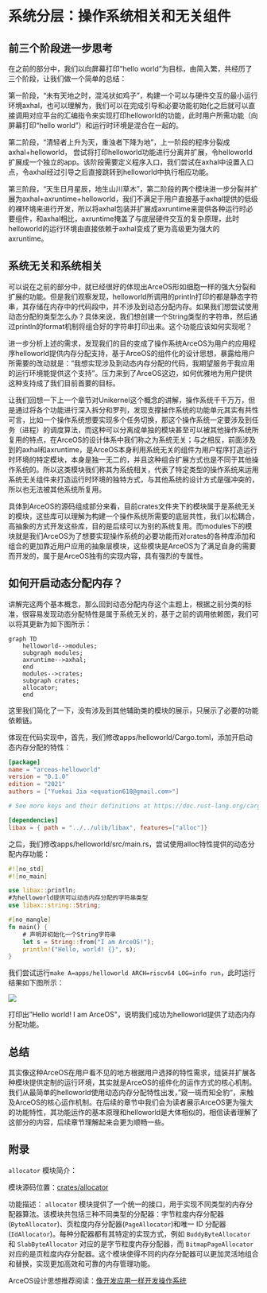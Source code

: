# 系统分层：操作系统相关和无关组件

## 前三个阶段进一步思考

在之前的部分中，我们以向屏幕打印“hello world”为目标，由简入繁，共经历了三个阶段，让我们做一个简单的总结：

第一阶段，“未有天地之时，混沌状如鸡子”，构建一个可以与硬件交互的最小运行环境axhal，也可以理解为，我们可以在完成引导和必要功能初始化之后就可以直接调用对应平台的汇编指令来实现打印helloworld的功能，此时用户所需功能（向屏幕打印“hello world”）和运行时环境是混合在一起的。

第二阶段，“清轻者上升为天，重浊者下降为地”，上一阶段的程序分裂成axhal+helloworld， 尝试将打印helloworld功能进行分离并扩展，令helloworld扩展成一个独立的app。该阶段需要定义程序入口，我们尝试在axhal中设置入口点，令axhal经过引导之后直接跳转到helloworld中执行相应功能。

第三阶段，“天生日月星辰，地生山川草木”，第二阶段的两个模块进一步分裂并扩展为axhal+axruntime+helloworld，我们不满足于用户直接基于axhal提供的低级的裸环境来进行开发，所以将axhal包装并扩展成axruntime来提供各种运行时必要组件，和axhal相比，axruntime掩盖了与底层硬件交互的复杂原理，此时helloworld的运行环境由直接依赖于axhal变成了更为高级更为强大的axruntime。

## 系统无关和系统相关

可以说在之前的部分中，就已经很好的体现出ArceOS形如细胞一样的强大分裂和扩展的功能。但是我们观察发现，helloworld所调用的println打印的都是静态字符串，其存储在内存中的代码段中，并不涉及到动态分配内存。如果我们想尝试使用动态分配的类型怎么办？具体来说，我们想创建一个String类型的字符串，然后通过println的format机制将组合好的字符串打印出来。这个功能应该如何实现呢？

进一步分析上述的需求，发现我们的目的变成了操作系统ArceOS为用户的应用程序helloworld提供内存分配支持，基于ArceOS的组件化的设计思想，暴露给用户所需要的改动就是：“我想实现涉及到动态内存分配的代码，我期望服务于我应用的运行环境能提供这个支持”。压力来到了ArceOS这边，如何优雅地为用户提供这种支持成了我们目前首要的目标。

让我们回想一下上一个章节对Unikernel这个概念的讲解，操作系统千千万万，但是通过将各个功能进行深入拆分和罗列，发现支撑操作系统的功能单元其实有共性可言，比如一个操作系统想要实现多个任务切换，那这个操作系统一定要涉及到任务（进程）的调度算法，而这种可以分离成单独的模块甚至可以被其他操作系统所复用的特点，在ArceOS的设计体系中我们称之为系统无关；与之相反，前面涉及到的axhal和axruntime，是ArceOS本身利用系统无关的组件为用户程序打造运行时环境的特定模块，本身是独一无二的，并且这种组合扩展方式也是不同于其他操作系统的。所以这类模块我们称其为系统相关，代表了特定类型的操作系统来运用系统无关组件来打造运行时环境的独特方式，与其他系统的设计方式是强冲突的，所以也无法被其他系统所复用。

具体到ArceOS的源码组成部分来看，目前crates文件夹下的模块属于是系统无关的模块，这些库可以理解为构建一个操作系统所需要的底层共性，我们以松耦合，高抽象的方式开发这些库，目的是后续可以为别的系统复用。而modules下的模块就是我们ArceOS为了想要实现操作系统的必要功能而对crates的各种库添加和组合的更加靠近用户应用的抽象层模块，这些模块是ArceOS为了满足自身的需要而开发的，属于是ArceOS独有的实现内容，具有强烈的专属性。

## 如何开启动态分配内存？

​		讲解完这两个基本概念，那么回到动态分配内存这个主题上，根据之前分类的标准，很容易发现动态分配特性是属于系统无关的，基于之前的调用依赖图，我们可以将其更新为如下图所示：

```mermaid
graph TD
    helloworld-->modules;
    subgraph modules;
    axruntime-->axhal;
    end
    modules-->crates;
    subgraph crates;
    allocator;
    end
```

这里我们简化了一下，没有涉及到其他辅助类的模块的展示，只展示了必要的功能依赖链。

体现在代码实现中，首先，我们修改apps/helloworld/Cargo.toml，添加开启动态内存分配的特性：

```toml
[package]
name = "arceos-helloworld"
version = "0.1.0"
edition = "2021"
authors = ["Yuekai Jia <equation618@gmail.com>"]

# See more keys and their definitions at https://doc.rust-lang.org/cargo/reference/manifest.html

[dependencies]
libax = { path = "../../ulib/libax", features=["alloc"]}
```

之后，我们修改apps/helloworld/src/main.rs，尝试使用alloc特性提供的动态分配内存功能：

```rust
#![no_std]
#![no_main]

use libax::println;
#为helloworld提供可以动态内存分配的字符串类型
use libax::string::String;

#[no_mangle]
fn main() {
	# 声明并初始化一个String字符串
    let s = String::from("I am ArceOS!");
    println!("Hello, world! {}", s);
}
```

我们尝试运行```make A=apps/helloworld ARCH=riscv64 LOG=info run```，此时运行结果如下图所示：

![](https://s3.bmp.ovh/imgs/2023/07/08/12879bc9837566bb.png)

打印出”Hello world! I am ArceOS"，说明我们成功为helloworld提供了动态内存分配功能。

## 总结

其实像这种ArceOS在用户看不见的地方根据用户选择的特性需求，组装并扩展各种模块提供定制的运行环境，其实就是ArceOS的组件化的运作方式的核心机制。我们从最简单的helloworld使用动态内存分配特性出发，”窥一斑而知全豹“，来触及ArceOS的核心运作机制。在后续的章节中我们会为读者展示ArceOS更为强大的功能特性，其功能运作的基本原理和helloworld是大体相似的，相信读者理解了这部分的内容，后续章节理解起来会更为顺畅一些。

## 附录

```allocator``` 模块简介：

模块源码位置：[crates/allocator](https://github.com/rcore-os/arceos/tree/main/crates/allocator)

功能描述： `allocator` 模块提供了一个统一的接口，用于实现不同类型的内存分配器算法。该模块共包括三种不同类型的分配器：字节粒度内存分配器(`ByteAllocator`)、页粒度内存分配器(`PageAllocator`)和唯一 ID 分配器(`IdAllocator`)。每种分配器都有其特定的实现方式，例如 `BuddyByteAllocator` 和 `SlabByteAllocator` 对应的是字节粒度内存分配器，而 `BitmapPageAllocator` 对应的是页粒度内存分配器。这个模块使得不同的内存分配器可以更加灵活地组合和替换，实现更加高效和可靠的内存管理功能。

ArceOS设计思想推荐阅读：[像开发应用一样开发操作系统](https://github.com/chyyuu/thoughts/blob/main/tangram-oskits.md)
